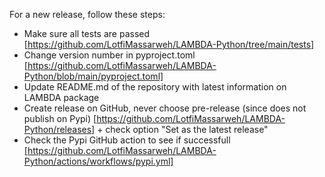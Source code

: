 For a new release, follow these steps:
- Make sure all tests are passed [https://github.com/LotfiMassarweh/LAMBDA-Python/tree/main/tests]
- Change version number in pyproject.toml [https://github.com/LotfiMassarweh/LAMBDA-Python/blob/main/pyproject.toml]
- Update README.md of the repository with latest information on LAMBDA package
- Create release on GitHub, never choose pre-release (since does not publish on Pypi) [https://github.com/LotfiMassarweh/LAMBDA-Python/releases] + check option "Set as the latest release" 
- Check the Pypi GitHub action to see if successfull [https://github.com/LotfiMassarweh/LAMBDA-Python/actions/workflows/pypi.yml]
